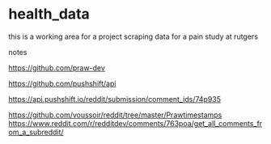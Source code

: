 # health_data

this is a working area for a project scraping data for a pain study at rutgers 




notes


https://github.com/praw-dev

https://github.com/pushshift/api

https://api.pushshift.io/reddit/submission/comment_ids/74p935



https://github.com/voussoir/reddit/tree/master/Prawtimestamps
https://www.reddit.com/r/redditdev/comments/763poa/get_all_comments_from_a_subreddit/

